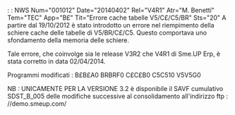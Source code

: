  :  : NWS Num="001012" Date="20140402" Rel="V4R1" Atr="M. Benetti" Tem="TEC" App="B£" Tit="Errore cache tabelle V5/C£/C5/BR" Sts="20"
A partire dal 19/10/2012 è stato introdotto un errore nel riempimento della schiere cache delle tabelle di V5/BR/C£/C5.
Questo comportava uno sfondamento della memoria delle schiere.

Tale errore, che coinvolge sia le release V3R2 che V4R1 di Sme.UP Erp, è stata corretto in data 02/04/2014.

Programmi modificati : 
B£B£A0
BRBRF0
C£C£B0
C5C510
V5V5G0

NB :  UNICAMENTE PER LA VERSIONE 3.2 è disponibile il SAVF cumulativo SDST_B_005 delle modifiche successive al consolidamento all'indirizzo ftp : //demo.smeup.com/
